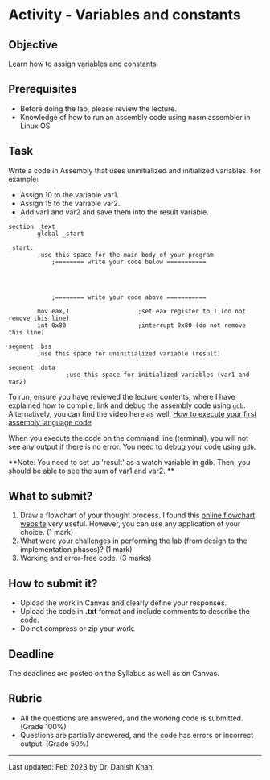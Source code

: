 # Activity - Variables and constants

## Objective

Learn how to assign variables and constants

## Prerequisites

- Before doing the lab, please review the lecture.
- Knowledge of how to run an assembly code using nasm assembler in Linux OS

## Task

Write a code in Assembly that uses uninitialized and initialized variables. For example:

- Assign 10 to the variable var1.
- Assign 15 to the variable var2.
- Add var1 and var2 and save them into the result variable.

```
section .text
        global _start

_start:
        ;use this space for the main body of your program
   			;======== write your code below ===========
   			
   			
   			
   			
   			;======== write your code above ===========
        
        mov eax,1					;set eax register to 1 (do not remove this line)
        int 0x80					;interrupt 0x80 (do not remove this line)

segment .bss
        ;use this space for uninitialized variable (result)

segment .data
				;use this space for initialized variables (var1 and var2)
```



To run, ensure you have reviewed the lecture contents, where I have explained how to compile, link and debug the assembly code using `gdb`. Alternatively, you can find the video here as well. [How to execute your first assembly language code](https://sdccd-edu.zoom.us/rec/share/h2iXYblKtPxTjeDgJ4086AW6H-73QlXUZJlskQ3_2Nkew7RqNNeaSwcxUrISrzk.zONixP8fPYoJkrgq?startTime=1687163989000)

When you execute the code on the command line (terminal),  you will not see any output if there is no error. You need to debug your code using `gdb`. 

**Note: You need to set up 'result' as a watch variable in gdb. Then, you should be able to see the sum of var1 and var2. **

## What to submit?

1. Draw a flowchart of your thought process. I found this [online flowchart website](http://www.draw.io/) very useful. However, you can use any application of your choice. (1 mark)
2. What were your challenges in performing the lab (from design to the implementation phases)? (1 mark)
3. Working and error-free code. (3 marks)

## How to submit it?

- Upload the work in Canvas and clearly define your responses.
- Upload the code in __.txt__ format and include comments to describe the code.
- Do not compress or zip your work.

## Deadline

The deadlines are posted on the Syllabus as well as on Canvas.

## Rubric

- All the questions are answered, and the working code is submitted. (Grade 100%)
- Questions are partially answered, and the code has errors or incorrect output. (Grade 50%)

------

Last updated: Feb 2023 by Dr. Danish Khan. 

